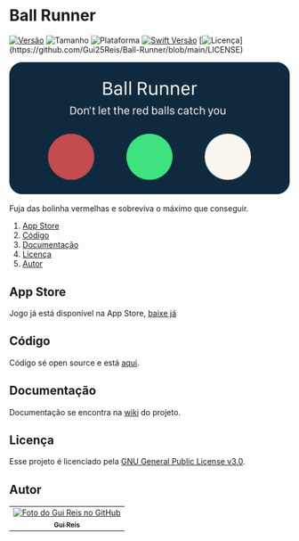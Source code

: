 # Ball Runner
[![Versão](https://img.shields.io/badge/versão-1.0.0-orange)](https://github.com/Gui25Reis/Ball-Runner/releases/tag/v1.0)
![Tamanho](https://img.shields.io/badge/tamanho-1%20MB-blue)
![Plataforma](https://img.shields.io/badge/plataforma-IOS-lightgrey?logo=ios)
[![Swift Versão](https://img.shields.io/badge/swift-v5.4-blue?logo=swift)](https://swift.org/download/#releases)
[![Licença](https://img.shields.io/badge/licença-GNU%20v3.0-brightgreen?)](https://github.com/Gui25Reis/Ball-Runner/blob/main/LICENSE)

![Capa](https://github.com/Gui25Reis/Ball-Runner/blob/main/Arquivos/Git-Capa.png)

Fuja das bolinha vermelhas e sobreviva o máximo que conseguir.

1. [App Store](#app-store)
2. [Código](#código)
3. [Documentação](#documentação)
4. [Licença](#licença)
5. [Autor](#author)

## App Store
Jogo já está disponível na App Store, [baixe já](https://apps.apple.com/us/app/ball-ruuner/id1579613903)

## Código
Código sé open source e está [aqui](https://github.com/Gui25Reis/Ball-Runner/blob/main/Ball%20Runner/Ball%20Runner).

## Documentação
Documentação se encontra na [wiki](https://github.com/Gui25Reis/Ball-Runner/wiki) do projeto.

## Licença
Esse projeto é licenciado pela [GNU General Public License v3.0](https://github.com/Gui25Reis/Ball-Runner/blob/main/LICENSE).

## Autor
<table>
  <tr>
    <td align="center">
      <a href="https://github.com/Gui25Reis">
        <img src="https://avatars1.githubusercontent.com/u/48360732" width="100px;" alt="Foto do Gui Reis no GitHub"/><br>
        <sub>
          <b>Gui Reis</b>
        </sub>
      </a>
    </td>
  </tr>
</table>